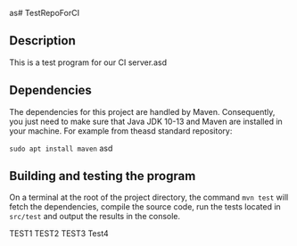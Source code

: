 as# TestRepoForCI

## Description
This is a test program for our CI server.asd

## Dependencies
The dependencies for this project are handled by Maven. Consequently, you just need to make sure that Java JDK 10-13 and Maven are installed in your machine. For example from theasd standard repository:

```sudo apt install maven```
asd
## Building and testing the program
On a terminal at the root of the project directory, the command `mvn test` will fetch the dependencies, compile the source code, run the tests located in `src/test` and output the results in the console.

TEST1
TEST2
TEST3
Test4
